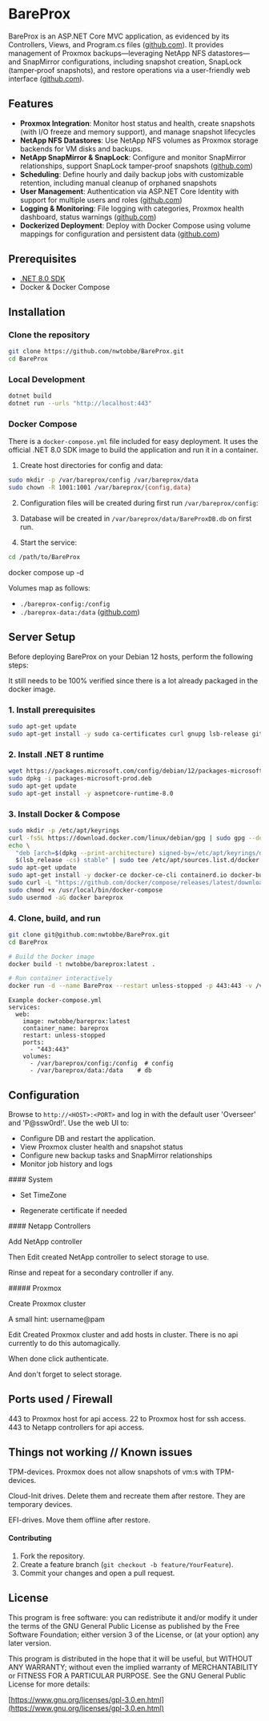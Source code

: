 ﻿# BareProx

BareProx is an ASP.NET Core MVC application, as evidenced by its Controllers, Views, and Program.cs files ([github.com](https://github.com/nwtobbe/BareProx)). It provides management of Proxmox backups—leveraging NetApp NFS datastores—and SnapMirror configurations, including snapshot creation, SnapLock (tamper‑proof snapshots), and restore operations via a user-friendly web interface ([github.com](https://github.com/nwtobbe/BareProx)).

## Features

- **Proxmox Integration**: Monitor host status and health, create snapshots (with I/O freeze and memory support), and manage snapshot lifecycles
- **NetApp NFS Datastores**: Use NetApp NFS volumes as Proxmox storage backends for VM disks and backups.
- **NetApp SnapMirror & SnapLock**: Configure and monitor SnapMirror relationships, support SnapLock tamper‑proof snapshots ([github.com](https://github.com/nwtobbe/BareProx))
- **Scheduling**: Define hourly and daily backup jobs with customizable retention, including manual cleanup of orphaned snapshots
- **User Management**: Authentication via ASP.NET Core Identity with support for multiple users and roles ([github.com](https://github.com/nwtobbe/BareProx))
- **Logging & Monitoring**: File logging with categories, Proxmox health dashboard, status warnings ([github.com](https://github.com/nwtobbe/BareProx))
- **Dockerized Deployment**: Deploy with Docker Compose using volume mappings for configuration and persistent data ([github.com](https://github.com/nwtobbe/BareProx))

## Prerequisites

- [.NET 8.0 SDK](https://dotnet.microsoft.com/download)
- Docker & Docker Compose

## Installation

### Clone the repository

```bash
git clone https://github.com/nwtobbe/BareProx.git
cd BareProx
```

### Local Development

```bash
dotnet build
dotnet run --urls "http://localhost:443"
```

### Docker Compose

There is a `docker-compose.yml` file included for easy deployment. It uses the official .NET 8.0 SDK image to build the application and run it in a container.

1. Create host directories for config and data:
  
  ```bash
  sudo mkdir -p /var/bareprox/config /var/bareprox/data
  sudo chown -R 1001:1001 /var/bareprox/{config,data}
  ```
  
2. Configuration files will be created during first run `/var/bareprox/config`:
  
3. Database will be created in `/var/bareprox/data/BareProxDB.db` on first run.
  
4. Start the service:
  
  ```bash
  cd /path/to/BareProx
  ```
  
  docker compose up -d
  

Volumes map as follows:

- `./bareprox-config:/config`
- `./bareprox-data:/data` ([github.com](https://github.com/nwtobbe/BareProx))

## Server Setup

Before deploying BareProx on your Debian 12 hosts, perform the following steps:

It still needs to be 100% verified since there is a lot already packaged in the docker image.

### 1. Install prerequisites

```bash
sudo apt-get update
sudo apt-get install -y sudo ca-certificates curl gnupg lsb-release git
```

### 2. Install .NET 8 runtime

```bash
wget https://packages.microsoft.com/config/debian/12/packages-microsoft-prod.deb -O packages-microsoft-prod.deb
sudo dpkg -i packages-microsoft-prod.deb
sudo apt-get update
sudo apt-get install -y aspnetcore-runtime-8.0
```

### 3. Install Docker & Compose

```bash
sudo mkdir -p /etc/apt/keyrings
curl -fsSL https://download.docker.com/linux/debian/gpg | sudo gpg --dearmor -o /etc/apt/keyrings/docker.gpg
echo \
  "deb [arch=$(dpkg --print-architecture) signed-by=/etc/apt/keyrings/docker.gpg] https://download.docker.com/linux/debian \
  $(lsb_release -cs) stable" | sudo tee /etc/apt/sources.list.d/docker.list > /dev/null
sudo apt-get update
sudo apt-get install -y docker-ce docker-ce-cli containerd.io docker-buildx-plugin docker-compose-plugin
sudo curl -L "https://github.com/docker/compose/releases/latest/download/docker-compose-$(uname -s)-$(uname -m)" -o /usr/local/bin/docker-compose
sudo chmod +x /usr/local/bin/docker-compose
sudo usermod -aG docker bareprox
```

### 4. Clone, build, and run

```bash
git clone git@github.com:nwtobbe/BareProx.git
cd BareProx

# Build the Docker image
docker build -t nwtobbe/bareprox:latest .

# Run container interactively
docker run -d --name BareProx --restart unless-stopped -p 443:443 -v /var/bareprox/config:/config -v /var/bareprox/data:/data nwtobbe/bareprox:latest
```

``` 
Example docker-compose.yml
services:
  web:
    image: nwtobbe/bareprox:latest
    container_name: bareprox
    restart: unless-stopped
    ports:
      - "443:443"
    volumes:
      - /var/bareprox/config:/config  # config
      - /var/bareprox/data:/data    # db
```

## Configuration

Browse to `http://<HOST>:<PORT>` and log in with the default user 'Overseer' and 'P@ssw0rd!'. Use the web UI to:

- Configure DB and restart the application.
- View Proxmox cluster health and snapshot status
- Configure new backup tasks and SnapMirror relationships
- Monitor job history and logs

#### System

- Set TimeZone
  
- Regenerate certificate if needed
  

#### Netapp Controllers

Add NetApp controller

Then Edit created NetApp controller to select storage to use.

Rinse and repeat for a secondary controller if any.

##### Proxmox

Create Proxmox cluster

A small hint: username@pam

Edit Created Proxmox cluster and add hosts in cluster. There is no api currently to do this automagically.

When done click authenticate.

And don't forget to select storage.

## Ports used / Firewall
443 to Proxmox host for api access.
22 to Proxmox host for ssh access.
443 to Netapp controllers for api access.

## Things not working // Known issues
TPM-devices. Proxmox does not allow snapshots of vm:s with TPM-devices.

Cloud-Init drives. Delete them and recreate them after restore. They are temporary devices.

EFI-drives. Move them offline after restore.

#### Contributing

1. Fork the repository.
2. Create a feature branch (`git checkout -b feature/YourFeature`).
3. Commit your changes and open a pull request.

## License

This program is free software: you can redistribute it and/or modify it under the terms of the GNU General Public License as published by the Free Software Foundation; either version 3 of the License, or (at your option) any later version.

This program is distributed in the hope that it will be useful, but WITHOUT ANY WARRANTY; without even the implied warranty of MERCHANTABILITY or FITNESS FOR A PARTICULAR PURPOSE. See the GNU General Public License for more details:

[https://www.gnu.org/licenses/gpl-3.0.en.html](https://www.gnu.org/licenses/gpl-3.0.en.html)